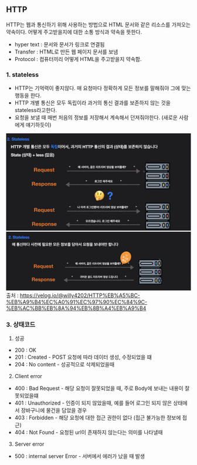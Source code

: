 ## HTTP

HTTP는 웹과 통신하기 위해 사용하는 방법으로 HTML 문서와 같은 리소스를 가져오는 약속이다.
어떻게 주고받을지에 대한 소통 방식과 약속을 뜻한다.
- hyper text : 문서와 문서가 링크로 연결됨
- Transfer : HTML로 만든 웹 페이지 문서를 보냄
- Protocol : 컴퓨터끼리 어떻게 HTML을 주고받을지 약속함.

### 1. stateless
- HTTP는 기억력이 좋지않다. 매 요청마다 정확하게 모든 정보를 말해줘야 그에 맞는 행동을 한다.
- HTTP 개별 통신은 모두 독립이라 과거의 통신 결과를 보존하지 않는 것을 stateless라고한다.
- 요청을 보낼 때 매번 처음의 정보를 저장해서 계속해서 던져줘야한다. (새로운 사람에게 얘기하듯이)

![ ](image.png) 
![Alt text](image-1.png)
출처 : https://velog.io/@willy4202/HTTP%EB%A5%BC-%EB%A9%B4%EC%A0%91%EC%97%90%EC%84%9C-%EB%AC%BB%EB%8A%94%EB%8B%A4%EB%A9%B4


### 3. 상태코드

1) 성공
- 200 : OK
- 201 : Created - POST 요청에 따라 데이터 생성, 수정되었을 떄
- 204 : No content - 성공적으로 삭제되었을때

2) Client error 
- 400 : Bad Request  - 해당 요청이 잘못되었을 때, 주로 Body에 보내는 내용이 잘못되었을떄
- 401 : Unauthorized - 인증이 되지 않았을때, 예를 들어 로그인 되지 않은 상태에서 장바구니에 물건을 담았을 경우
- 403 : Forbidden - 해당 요청에 대한 접근 권한이 없다 (접근 불가능한 정보에 접근)
- 404 : Not Found  - 요청된 url이 존재하지 않는다는 의미를 나타낼때

3) Server error
- 500 : internal server Error - 서버에서 에러가 났을 때 발생